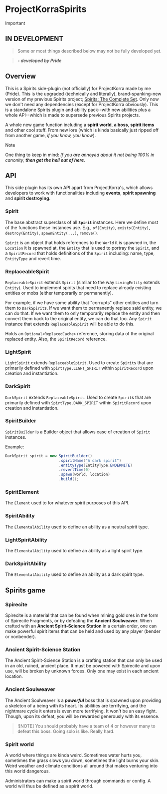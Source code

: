# ProjectKorraSpirits

> [!IMPORTANT]
> ## IN DEVELOPMENT

> Some or most things described below may not be fully developed yet.

> ***- developed by Pride***

## Overview

This is a Spirits side-plugin (not officially) for ProjectKorra made by me (Pride). This is the upgraded
(technically and literally), brand-spanking-new version of my previous Spirits project; 
[Spirits: The Complete Set](https://github.com/PrideInt/Spirits-The-Complete-Set/). Only now we don't 
need any dependencies (except for ProjectKorra obviously). This is a standalone Spirits plugin and 
ability pack--with new abilities plus a whole API--which is made to supersede previous Spirits projects.

A whole new game function including a **spirit world**, **a boss**, **spirit items** and other cool
stuff. From new lore (which is kinda basically just ripped off from another game, *if you know, you know*).

> [!NOTE]
> One thing to keep in mind: 
> *If you are annoyed about it not being 100% in canonity, **then get the hell 
out of here***.

## API

This side plugin has its own API apart from ProjectKorra's, which allows developers to work with 
functionalities including **events**, **spirit spawning** and **spirit destroying**.

### Spirit

The base abstract superclass of all **`Spirit`** instances. Here we define most of the functions
these instances use. E.g., `of(Entity)`, `exists(Entity)`, `destroy(Entity)`, `spawnEntity(...)`,
`remove()`.

`Spirit` is an object that holds references to the `World` it is spawned in, the `Location` it is
spawned at, the `Entity` that is used to portray the `Spirit`, and a `SpiritRecord` that holds
definitions of the `Spirit` including: name, type, `EntityType` and revert time.

### ReplaceableSpirit

`ReplaceableSpirit` extends `Spirit` (similar to the way `LivingEntity` extends `Entity`). Used to
implement spirits that need to replace already existing entities or mobs (either temporarily or 
permanently).

For example, if we have some ability that "corrupts" other entities and turn them to `DarkSpirit`s.
If we want them to permanently replace said entity, we can do that. If we want them to only temporarily
replace the entity and then convert them back to the original entity, we can do that too. Any
`Spirit` instance that extends `ReplaceableSpirit` will be able to do this.

Holds an `Optional<ReplacedCache>` reference, storing data of the original replaced entity. Also, the 
`SpiritRecord` reference.

### LightSpirit

`LightSpirit` extends `ReplaceableSpirit`. Used to create `Spirit`s that are primarily defined with
`SpirtType.LIGHT_SPIRIT` within `SpiritRecord` upon creation and instantiation.

### DarkSpirit

`DarkSpirit` extends `ReplaceableSpirit`. Used to create `Spirit`s that are primarily defined with
`SpirtType.DARK_SPIRIT` within `SpiritRecord` upon creation and instantiation.

### SpiritBuilder

`SpiritBuilder` is a Builder object that allows ease of creation of `Spirit` instances.

Example:

```java
DarkSpirit spirit = new SpiritBuilder()
                        .spiritName("A dark spirit")
                        .entityType(EntityType.ENDERMITE)
                        .revertTime(0)
                        .spawn(world, location)
                        .build();
```

### SpiritElement

The `Element` used to for whatever spirit purposes of this API.

### SpiritAbility

The `ElementalAbility` used to define an ability as a neutral spirit type.

### LightSpiritAbility

The `ElementalAbility` used to define an ability as a light spirit type.

### DarkSpiritAbility

The `ElementalAbility` used to define an ability as a dark spirit type.

## Spirits game

### Spirecite

Spirecite is a material that can be found when mining gold ores in the form of Spirecite Fragments, 
or by defeating the **Ancient Soulweaver**. When crafted with an **Ancient Spirit-Science Station** 
in a certain order, one can make powerful spirit items that can be held and used by any player 
(bender or nonbender).

### Ancient Spirit-Science Station

The Ancient Spirit-Science Station is a crafting station that can only be used in an old, ruined, 
ancient place. It must be powered with Spirecite and upon use, will be broken by unknown forces.
Only one may exist in each ancient location.

### Ancient Soulweaver

The Ancient Soulweaver is a ***powerful*** boss that is spawned upon providing a skeleton of a
being with its heart. Its abilities are terrifying, and the nightmare cycle it enters is even 
more terrifying. It won't be an easy fight. Though, upon its defeat, you will be rewarded generously 
with its essence.

> ![NOTE]
> You should probably have a team of 4 or however many to defeat this boss. Going solo is like.
> Really hard.

### Spirit world

A world where things are kinda weird. Sometimes water hurts you, sometimes the grass slows you down,
sometimes the light burns your skin. Weird weather and climate conditions all around that makes 
venturing into this world dangerous.

Administrators can make a spirit world through commands or config. A world will thus be defined as 
a spirit world.